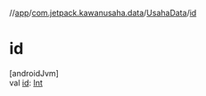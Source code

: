//[app](../../../index.md)/[com.jetpack.kawanusaha.data](../index.md)/[UsahaData](index.md)/[id](id.md)

# id

[androidJvm]\
val [id](id.md): [Int](https://kotlinlang.org/api/latest/jvm/stdlib/kotlin/-int/index.html)
